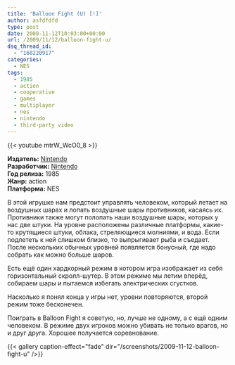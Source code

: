 ```yaml
---
title: 'Balloon Fight (U) [!]'
author: asfdfdfd
type: post
date: 2009-11-12T10:03:00+00:00
url: /2009/11/12/balloon-fight-u/
dsq_thread_id:
  - "160220917"
categories:
  - NES
tags:
  - 1985
  - action
  - cooperative
  - games
  - multiplayer
  - nes
  - nintendo
  - third-party video
---
```

{{< youtube mtrW_WcO0_8 >}}

**Издатель:** [Nintendo][1]  
**Разработчик:** [Nintendo][1]  
**Год релиза:** 1985  
**Жанр:** action  
**Платформа:** NES

В этой игрушке нам предстоит управлять человеком, который летает на воздушных шарах и лопать воздушные шары противников, касаясь их. Противники также могут полопать наши воздушные шары, которых у нас две штуки. На уровне расположены различные платформы, какие-то крутящиеся штуки, облака, стреляющиеся молниями, и вода. Если подлететь к ней слишком близко, то выпрыгивает рыба и съедает. После нескольких обычных уровней появляется бонусный, где надо собрать как можно больше шаров.

Есть ещё один хардкорный режим в котором игра изображает из себя горизонтальный скролл-шутер. В этом режиме мы летим вперёд, собираем шары и пытаемся избегать электрических сгустков.

Насколько я понял конца у игры нет, уровни повторяются, второй режим тоже бесконечен.

Поиграть в Balloon Fight я советую, но, лучше не одному, а с ещё одним человеком. В режиме двух игроков можно убивать не только врагов, но и друг друга. Хорошее получается соревнование.

<!--more-->

{{< gallery caption-effect="fade" dir="/screenshots/2009-11-12-balloon-fight-u" />}}

 [1]: https://www.mobygames.com/company/nintendo-co-ltd